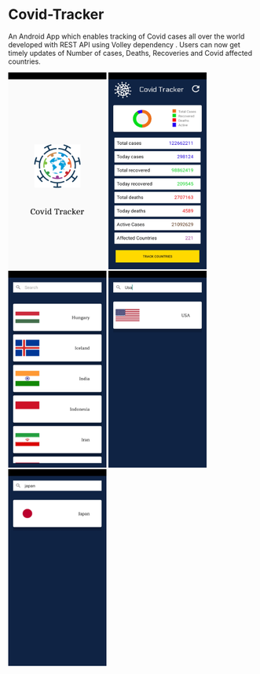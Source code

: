 # Covid-Tracker
An Android App which enables tracking of Covid cases all over the world developed with REST API using Volley dependency . 
Users can now get timely updates of Number of cases, Deaths, Recoveries and Covid affected countries.

<img src="https://github.com/JATHISWAR/Covid-Tracker/blob/main/Screenshot_20210319-233153.jpg" width="200" height="400">
<img src="https://github.com/JATHISWAR/Covid-Tracker/blob/main/Screenshot_20210319-233204.jpg" width="200" height="400">
<img src="https://github.com/JATHISWAR/Covid-Tracker/blob/main/Screenshot_20210319-233222.jpg" width="200" height="400">
<img src="https://github.com/JATHISWAR/Covid-Tracker/blob/main/Screenshot_20210319-233243.jpg" width="200" height="400">
<img src=https://github.com/JATHISWAR/Covid-Tracker/blob/main/Screenshot_20210319-233251.jpg" width="200" height="400">
